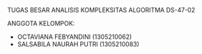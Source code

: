 TUGAS BESAR ANALISIS KOMPLEKSITAS ALGORITMA
DS-47-02

ANGGOTA KELOMPOK:
- OCTAVIANA FEBYANDINI (1305210062)
- SALSABILA NAURAH PUTRI (1305210083)
